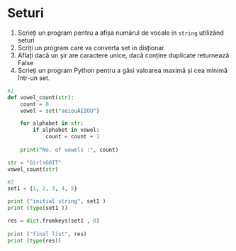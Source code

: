 # Seturi

1. Scrieți un program pentru a afișa numărul de vocale in `string` utilizând seturi
2. Scriți un program care va converta set in disționar.
3. Aflați dacă un șir are caractere unice, dacă conține duplicate returnează False
4. Scrieți un program Python pentru a găsi valoarea maximă și cea minimă într-un set.

```python
#1
def vowel_count(str):
	count = 0
	vowel = set("aeiouAEIOU")

	for alphabet in str:
		if alphabet in vowel:
			count = count + 1
	
	print("No. of vowels :", count)

str = "GirlsGOIT"
vowel_count(str)

#2
set1 = {1, 2, 3, 4, 5}

print ("initial string", set1 )
print (type(set1 ))

res = dict.fromkeys(set1 , 0)
 
print ("final list", res)
print (type(res))
```

